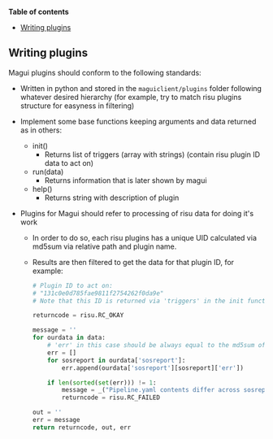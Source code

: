 **Table of contents**

<!-- TOC depthFrom:1 insertAnchor:false orderedList:false -->

- [Writing plugins](#writing-plugins)

<!-- /TOC -->

## Writing plugins

Magui plugins should conform to the following standards:

- Written in python and stored in the `maguiclient/plugins` folder following whatever desired hierarchy (for example, try to match risu plugins structure for easyness in filtering)
- Implement some base functions keeping arguments and data returned as in others:

  - init()
    - Returns list of triggers (array with strings) (contain risu plugin ID data to act on)
  - run(data)
    - Returns information that is later shown by magui
  - help()
    - Returns string with description of plugin

- Plugins for Magui should refer to processing of risu data for doing it's work

  - In order to do so, each risu plugins has a unique UID calculated via md5sum via relative path and plugin name.
  - Results are then filtered to get the data for that plugin ID, for example:

    ```py
    # Plugin ID to act on:
    # "131c0e0d785fae9811f2754262f0da9e"
    # Note that this ID is returned via 'triggers' in the init function, so only the data that this plugin can process is provided.

    returncode = risu.RC_OKAY

    message = ''
    for ourdata in data:
        # 'err' in this case should be always equal to the md5sum of the file so that we can report the problem
        err = []
        for sosreport in ourdata['sosreport']:
            err.append(ourdata['sosreport'][sosreport]['err'])

        if len(sorted(set(err))) != 1:
            message = _("Pipeline.yaml contents differ across sosreports, please do check that the contents are the same and shared across the environment to ensure proper behavior.")
            returncode = risu.RC_FAILED

    out = ''
    err = message
    return returncode, out, err
    ```
